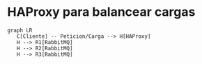 # HAProxy para balancear cargas

```mermaid
graph LR
   C[Cliente] -- Peticion/Carga --> H[HAProxy]
   H --> R1[RabbitMQ]
   H --> R2[RabbitMQ]
   H --> R3[RabbitMQ]
```

